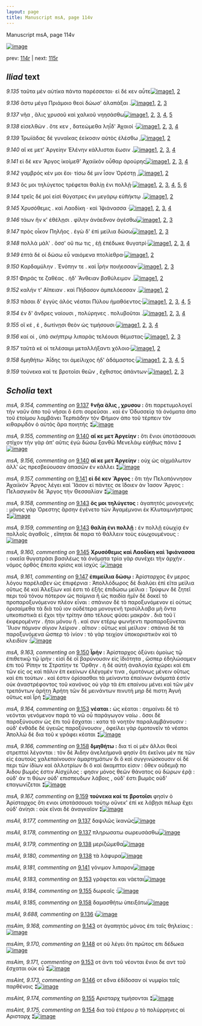 ```yaml
---
layout: page
title: Manuscript msA, page 114v
---
```


Manuscript msA, page 114v

[![image](http://www.homermultitext.org/iipsrv?OBJ=IIP,1.0&FIF=/project/homer/pyramidal/deepzoom/hmt/vaimg/2017a/VA114VN_0617.tif&WID=100&CVT=JPEG)](http://www.homermultitext.org/ict2/?urn=urn:cite2:hmt:vaimg.2017a:VA114VN_0617)

prev:  [114r](../114r/) | next:  [115r](../115r/)

## *Iliad* text

*9.135* <a id="9.135"/> ταῦτα μὲν αὐτίκα πάντα παρέσσεται· εἰ δέ κεν αὖτε[![image](http://www.homermultitext.org/iipsrv?OBJ=IIP,1.0&FIF=/project/homer/pyramidal/deepzoom/hmt/vaimg/2017a/VA114VN_0617.tif&RGN=0.4695,0.2374,0.4535,0.0285&WID=1000&CVT=JPEG)](http://www.homermultitext.org/ict2/?urn=urn:cite2:hmt:vaimg.2017a:VA114VN_0617@0.4695,0.2374,0.4535,0.0285)[1](#msA_9.667), [2](#msA_9.1)

*9.136* <a id="9.136"/> ἄστυ μέγα Πριάμοιο θεοὶ δώωσ' ἀλαπάξαι .[![image](http://www.homermultitext.org/iipsrv?OBJ=IIP,1.0&FIF=/project/homer/pyramidal/deepzoom/hmt/vaimg/2017a/VA114VN_0617.tif&RGN=0.4695,0.2622,0.4535,0.0285&WID=1000&CVT=JPEG)](http://www.homermultitext.org/ict2/?urn=urn:cite2:hmt:vaimg.2017a:VA114VN_0617@0.4695,0.2622,0.4535,0.0285)[1](#msAil_9.688), [2](#msA_9.667), [3](#msA_9.1)

*9.137* <a id="9.137"/> νῆα , ἅλις χρυσοῦ καὶ χαλκοῦ νηησάσθω[![image](http://www.homermultitext.org/iipsrv?OBJ=IIP,1.0&FIF=/project/homer/pyramidal/deepzoom/hmt/vaimg/2017a/VA114VN_0617.tif&RGN=0.4715,0.2795,0.4535,0.0285&WID=1000&CVT=JPEG)](http://www.homermultitext.org/ict2/?urn=urn:cite2:hmt:vaimg.2017a:VA114VN_0617@0.4715,0.2795,0.4535,0.0285)[1](#msA_9.667), [2](#msA_9.154), [3](#msAil_9.177), [4](#msAil_9.178), [5](#msA_9.1)

*9.138* <a id="9.138"/> εἰσελθὼν . ὅτε κεν , δατεώμεθα ληΐδ' Ἀχαιοί ·[![image](http://www.homermultitext.org/iipsrv?OBJ=IIP,1.0&FIF=/project/homer/pyramidal/deepzoom/hmt/vaimg/2017a/VA114VN_0617.tif&RGN=0.4695,0.3013,0.4535,0.0285&WID=1000&CVT=JPEG)](http://www.homermultitext.org/ict2/?urn=urn:cite2:hmt:vaimg.2017a:VA114VN_0617@0.4695,0.3013,0.4535,0.0285)[1](#msA_9.667), [2](#msAil_9.180), [3](#msA_9.1), [4](#msAil_9.179)

*9.139* <a id="9.139"/> Τρωϊάδας δὲ γυναῖκας ἐείκοσιν αὐτὸς ἑλέσθω ,[![image](http://www.homermultitext.org/iipsrv?OBJ=IIP,1.0&FIF=/project/homer/pyramidal/deepzoom/hmt/vaimg/2017a/VA114VN_0617.tif&RGN=0.4695,0.3208,0.4535,0.0285&WID=1000&CVT=JPEG)](http://www.homermultitext.org/ict2/?urn=urn:cite2:hmt:vaimg.2017a:VA114VN_0617@0.4695,0.3208,0.4535,0.0285)[1](#msA_9.667), [2](#msA_9.1)

*9.140* <a id="9.140"/> αἴ κε μετ' Ἀργείην Ἑλένην κάλλισται ἔωσιν .[![image](http://www.homermultitext.org/iipsrv?OBJ=IIP,1.0&FIF=/project/homer/pyramidal/deepzoom/hmt/vaimg/2017a/VA114VN_0617.tif&RGN=0.4705,0.3373,0.4535,0.0285&WID=1000&CVT=JPEG)](http://www.homermultitext.org/ict2/?urn=urn:cite2:hmt:vaimg.2017a:VA114VN_0617@0.4705,0.3373,0.4535,0.0285)[1](#msA_9.667), [2](#msA_9.156), [3](#msA_9.155), [4](#msA_9.1)

*9.141* <a id="9.141"/> εἰ δέ κεν Ἄργος ἱκοίμεθ' Ἀχαιϊκὸν οὖθαρ ἀρούρης[![image](http://www.homermultitext.org/iipsrv?OBJ=IIP,1.0&FIF=/project/homer/pyramidal/deepzoom/hmt/vaimg/2017a/VA114VN_0617.tif&RGN=0.4755,0.3584,0.4535,0.0285&WID=1000&CVT=JPEG)](http://www.homermultitext.org/ict2/?urn=urn:cite2:hmt:vaimg.2017a:VA114VN_0617@0.4755,0.3584,0.4535,0.0285)[1](#msA_9.667), [2](#msA_9.157), [3](#msAil_9.181), [4](#msA_9.1)

*9.142* <a id="9.142"/> γαμβρός κέν μοι ἔοι· τίσω δέ μιν ἶσον Ὀρέστῃ ,[![image](http://www.homermultitext.org/iipsrv?OBJ=IIP,1.0&FIF=/project/homer/pyramidal/deepzoom/hmt/vaimg/2017a/VA114VN_0617.tif&RGN=0.4755,0.3787,0.4535,0.0285&WID=1000&CVT=JPEG)](http://www.homermultitext.org/ict2/?urn=urn:cite2:hmt:vaimg.2017a:VA114VN_0617@0.4755,0.3787,0.4535,0.0285)[1](#msA_9.667), [2](#msA_9.1)

*9.143* <a id="9.143"/> ὅς μοι τηλύγετος τρέφεται θαλίῃ ἐνι πολλῇ·[![image](http://www.homermultitext.org/iipsrv?OBJ=IIP,1.0&FIF=/project/homer/pyramidal/deepzoom/hmt/vaimg/2017a/VA114VN_0617.tif&RGN=0.4775,0.3982,0.4535,0.0285&WID=1000&CVT=JPEG)](http://www.homermultitext.org/ict2/?urn=urn:cite2:hmt:vaimg.2017a:VA114VN_0617@0.4775,0.3982,0.4535,0.0285)[1](#msA_9.667), [2](#msA_9.158), [3](#msAil_9.182), [4](#msA_9.159), [5](#msAim_9.168), [6](#msA_9.1)

*9.144* <a id="9.144"/> τρεῖς δέ μοί εἰσὶ θύγατρες ἐνι μεγάρῳ εὐ̈πήκτῳ .[![image](http://www.homermultitext.org/iipsrv?OBJ=IIP,1.0&FIF=/project/homer/pyramidal/deepzoom/hmt/vaimg/2017a/VA114VN_0617.tif&RGN=0.4765,0.4162,0.4535,0.0285&WID=1000&CVT=JPEG)](http://www.homermultitext.org/ict2/?urn=urn:cite2:hmt:vaimg.2017a:VA114VN_0617@0.4765,0.4162,0.4535,0.0285)[1](#msA_9.667), [2](#msA_9.1)

*9.145* <a id="9.145"/> Χρυσόθεμις . καὶ Λαοδίκη · καὶ Ἰ̈φιάνασσα ·[![image](http://www.homermultitext.org/iipsrv?OBJ=IIP,1.0&FIF=/project/homer/pyramidal/deepzoom/hmt/vaimg/2017a/VA114VN_0617.tif&RGN=0.4755,0.435,0.4535,0.0285&WID=1000&CVT=JPEG)](http://www.homermultitext.org/ict2/?urn=urn:cite2:hmt:vaimg.2017a:VA114VN_0617@0.4755,0.435,0.4535,0.0285)[1](#msA_9.160), [2](#msA_9.667), [3](#msAim_9.169), [4](#msA_9.1)

*9.146* <a id="9.146"/> τάων ἥν κ' ἐθέλῃσι . φίλην ἀνάεδνον ἀγέσθω[![image](http://www.homermultitext.org/iipsrv?OBJ=IIP,1.0&FIF=/project/homer/pyramidal/deepzoom/hmt/vaimg/2017a/VA114VN_0617.tif&RGN=0.4775,0.4545,0.4535,0.0285&WID=1000&CVT=JPEG)](http://www.homermultitext.org/ict2/?urn=urn:cite2:hmt:vaimg.2017a:VA114VN_0617@0.4775,0.4545,0.4535,0.0285)[1](#msA_9.667), [2](#msAint_9.173), [3](#msA_9.1)

*9.147* <a id="9.147"/> πρὸς οἶκον Πηλῆος . ἐγὼ δ' ἐπὶ μείλια δώσω[![image](http://www.homermultitext.org/iipsrv?OBJ=IIP,1.0&FIF=/project/homer/pyramidal/deepzoom/hmt/vaimg/2017a/VA114VN_0617.tif&RGN=0.4775,0.4718,0.4535,0.0285&WID=1000&CVT=JPEG)](http://www.homermultitext.org/ict2/?urn=urn:cite2:hmt:vaimg.2017a:VA114VN_0617@0.4775,0.4718,0.4535,0.0285)[1](#msA_9.667), [2](#msA_9.161), [3](#msA_9.1)

*9.148* <a id="9.148"/> πολλὰ μάλ' . ὅσσ' οὔ πω τις , ἑῇ ἐπέδωκε θυγατρί·[![image](http://www.homermultitext.org/iipsrv?OBJ=IIP,1.0&FIF=/project/homer/pyramidal/deepzoom/hmt/vaimg/2017a/VA114VN_0617.tif&RGN=0.4785,0.4921,0.4535,0.0285&WID=1000&CVT=JPEG)](http://www.homermultitext.org/ict2/?urn=urn:cite2:hmt:vaimg.2017a:VA114VN_0617@0.4785,0.4921,0.4535,0.0285)[1](#msA_9.162), [2](#msA_9.667), [3](#msAim_9.170), [4](#msA_9.1)

*9.149* <a id="9.149"/> ἑπτὰ δέ οἱ δώσω εὖ ναιόμενα πτολίεθρα·[![image](http://www.homermultitext.org/iipsrv?OBJ=IIP,1.0&FIF=/project/homer/pyramidal/deepzoom/hmt/vaimg/2017a/VA114VN_0617.tif&RGN=0.4775,0.5094,0.4535,0.0285&WID=1000&CVT=JPEG)](http://www.homermultitext.org/ict2/?urn=urn:cite2:hmt:vaimg.2017a:VA114VN_0617@0.4775,0.5094,0.4535,0.0285)[1](#msA_9.667), [2](#msA_9.1)

*9.150* <a id="9.150"/> Καρδαμύλην . Ἐνόπην τε . καὶ Ϊρὴν ποιήεσσαν·[![image](http://www.homermultitext.org/iipsrv?OBJ=IIP,1.0&FIF=/project/homer/pyramidal/deepzoom/hmt/vaimg/2017a/VA114VN_0617.tif&RGN=0.4805,0.5267,0.4535,0.0285&WID=1000&CVT=JPEG)](http://www.homermultitext.org/ict2/?urn=urn:cite2:hmt:vaimg.2017a:VA114VN_0617@0.4805,0.5267,0.4535,0.0285)[1](#msA_9.163), [2](#msA_9.667), [3](#msA_9.1)

*9.151* <a id="9.151"/> Φηράς τε ζαθέας . ἠδ' Ἄνθειαν βαθύλειμον .[![image](http://www.homermultitext.org/iipsrv?OBJ=IIP,1.0&FIF=/project/homer/pyramidal/deepzoom/hmt/vaimg/2017a/VA114VN_0617.tif&RGN=0.4805,0.5477,0.4535,0.0285&WID=1000&CVT=JPEG)](http://www.homermultitext.org/ict2/?urn=urn:cite2:hmt:vaimg.2017a:VA114VN_0617@0.4805,0.5477,0.4535,0.0285)[1](#msA_9.667), [2](#msA_9.1)

*9.152* <a id="9.152"/> καλήν τ' Αἴπειαν . καὶ Πήδασον ἀμπελόεσσαν .[![image](http://www.homermultitext.org/iipsrv?OBJ=IIP,1.0&FIF=/project/homer/pyramidal/deepzoom/hmt/vaimg/2017a/VA114VN_0617.tif&RGN=0.4795,0.568,0.4535,0.0285&WID=1000&CVT=JPEG)](http://www.homermultitext.org/ict2/?urn=urn:cite2:hmt:vaimg.2017a:VA114VN_0617@0.4795,0.568,0.4535,0.0285)[1](#msA_9.667), [2](#msA_9.1)

*9.153* <a id="9.153"/> πᾶσαι δ' ἐγγὺς ἁλός νέαται Πύλου ἠμαθόεντος·[![image](http://www.homermultitext.org/iipsrv?OBJ=IIP,1.0&FIF=/project/homer/pyramidal/deepzoom/hmt/vaimg/2017a/VA114VN_0617.tif&RGN=0.4785,0.5875,0.4535,0.0285&WID=1000&CVT=JPEG)](http://www.homermultitext.org/ict2/?urn=urn:cite2:hmt:vaimg.2017a:VA114VN_0617@0.4785,0.5875,0.4535,0.0285)[1](#msA_9.667), [2](#msAil_9.183), [3](#msAim_9.171), [4](#msA_9.164), [5](#msA_9.1)

*9.154* <a id="9.154"/> ἐν δ' ἄνδρες ναίουσι , πολύρηνες . πολυβοῦται .[![image](http://www.homermultitext.org/iipsrv?OBJ=IIP,1.0&FIF=/project/homer/pyramidal/deepzoom/hmt/vaimg/2017a/VA114VN_0617.tif&RGN=0.4785,0.6063,0.4535,0.0285&WID=1000&CVT=JPEG)](http://www.homermultitext.org/ict2/?urn=urn:cite2:hmt:vaimg.2017a:VA114VN_0617@0.4785,0.6063,0.4535,0.0285)[1](#msA_9.667), [2](#msAint_9.175), [3](#msAext_9.176), [4](#msA_9.1)

*9.155* <a id="9.155"/> οἵ κέ , ἑ , δωτίνῃσι θεὸν ὡς τιμήσουσι·[![image](http://www.homermultitext.org/iipsrv?OBJ=IIP,1.0&FIF=/project/homer/pyramidal/deepzoom/hmt/vaimg/2017a/VA114VN_0617.tif&RGN=0.4785,0.6243,0.4535,0.0285&WID=1000&CVT=JPEG)](http://www.homermultitext.org/ict2/?urn=urn:cite2:hmt:vaimg.2017a:VA114VN_0617@0.4785,0.6243,0.4535,0.0285)[1](#msA_9.667), [2](#msAil_9.184), [3](#msAint_9.174), [4](#msA_9.1)

*9.156* <a id="9.156"/> καί οἱ , ὑπὸ σκήπτρῳ λιπαρὰς τελέουσι θέμιστας·[![image](http://www.homermultitext.org/iipsrv?OBJ=IIP,1.0&FIF=/project/homer/pyramidal/deepzoom/hmt/vaimg/2017a/VA114VN_0617.tif&RGN=0.4735,0.6454,0.4535,0.0285&WID=1000&CVT=JPEG)](http://www.homermultitext.org/ict2/?urn=urn:cite2:hmt:vaimg.2017a:VA114VN_0617@0.4735,0.6454,0.4535,0.0285)[1](#msA_9.667), [2](#msA_9.165), [3](#msA_9.1)

*9.157* <a id="9.157"/> ταῦτά κέ οἱ τελέσαιμι μεταλλήξαντι χόλοιο·[![image](http://www.homermultitext.org/iipsrv?OBJ=IIP,1.0&FIF=/project/homer/pyramidal/deepzoom/hmt/vaimg/2017a/VA114VN_0617.tif&RGN=0.4735,0.6604,0.4535,0.0285&WID=1000&CVT=JPEG)](http://www.homermultitext.org/ict2/?urn=urn:cite2:hmt:vaimg.2017a:VA114VN_0617@0.4735,0.6604,0.4535,0.0285)[1](#msA_9.667), [2](#msA_9.1)

*9.158* <a id="9.158"/> δμηθήτω· Ἀΐδης τοι ἀμείλιχος ἠδ' ἀδάμαστος·[![image](http://www.homermultitext.org/iipsrv?OBJ=IIP,1.0&FIF=/project/homer/pyramidal/deepzoom/hmt/vaimg/2017a/VA114VN_0617.tif&RGN=0.4725,0.6777,0.4535,0.0285&WID=1000&CVT=JPEG)](http://www.homermultitext.org/ict2/?urn=urn:cite2:hmt:vaimg.2017a:VA114VN_0617@0.4725,0.6777,0.4535,0.0285)[1](#msA_9.667), [2](#msAim_9.172), [3](#msAil_9.185), [4](#msA_9.166), [5](#msA_9.1)

*9.159* <a id="9.159"/> τούνεκα καί τε βροτοῖσι θεῶν , ἔχθιστος ἁπάντων·[![image](http://www.homermultitext.org/iipsrv?OBJ=IIP,1.0&FIF=/project/homer/pyramidal/deepzoom/hmt/vaimg/2017a/VA114VN_0617.tif&RGN=0.4745,0.6995,0.4535,0.0285&WID=1000&CVT=JPEG)](http://www.homermultitext.org/ict2/?urn=urn:cite2:hmt:vaimg.2017a:VA114VN_0617@0.4745,0.6995,0.4535,0.0285)[1](#msA_9.667), [2](#msA_9.167), [3](#msA_9.1)

## *Scholia* text

*msA, 9.154, commenting on* [9.137](#9.137)  <a id="msA_9.154"/> **‡νῆα ἅλις , χρυσου :** ὅτι παρετυμολογεῖ τὴν ναῦν ἀπο τοῦ νῆσαι ὅ ἐστι σορεῦσαι . καὶ ἐν Ὀδυσσείᾳ τὰ ὀνόματα ἀπο τοῦ ἑτοίμου λαμβάνει Τερπιάδην τὸν Φήμιον ἀπο τοῦ τέρπειν τὸν κιθαρῳδὸν ὁ αὐτὸς ἄρα ποιητής ⁑[![image](http://www.homermultitext.org/iipsrv?OBJ=IIP,1.0&FIF=/project/homer/pyramidal/deepzoom/hmt/vaimg/2017a/VA114VN_0617.tif&RGN=0.1886,0.134,0.7106,0.0351&WID=1000&CVT=JPEG)](http://www.homermultitext.org/ict2/?urn=urn:cite2:hmt:vaimg.2017a:VA114VN_0617@0.1886,0.134,0.7106,0.0351)

*msA, 9.155, commenting on* [9.140](#9.140)  <a id="msA_9.155"/> **αἵ κε μετ Ἀργείην :** ὅτι ἔνιοι ὑποτάσσουσι στίχον τὴν γὰρ ἀπ' αῦτις ἐγὼ δώσω ξανθῶ Μενελάῳ εὐήθως πάνυ ⁑[![image](http://www.homermultitext.org/iipsrv?OBJ=IIP,1.0&FIF=/project/homer/pyramidal/deepzoom/hmt/vaimg/2017a/VA114VN_0617.tif&RGN=0.1924,0.1473,0.7063,0.03&WID=1000&CVT=JPEG)](http://www.homermultitext.org/ict2/?urn=urn:cite2:hmt:vaimg.2017a:VA114VN_0617@0.1924,0.1473,0.7063,0.03)

*msA, 9.156, commenting on* [9.140](#9.140)  <a id="msA_9.156"/> **αἵ κε μετ Ἀργείην :** οὐχ ὡς αἰχμάλωτον ἀλλ' ὡς πρεσβεύουσαν ἁπασῶν ἐν κάλλει ⁑[![image](http://www.homermultitext.org/iipsrv?OBJ=IIP,1.0&FIF=/project/homer/pyramidal/deepzoom/hmt/vaimg/2017a/VA114VN_0617.tif&RGN=0.3774,0.1578,0.4384,0.018&WID=1000&CVT=JPEG)](http://www.homermultitext.org/ict2/?urn=urn:cite2:hmt:vaimg.2017a:VA114VN_0617@0.3774,0.1578,0.4384,0.018)

*msA, 9.157, commenting on* [9.141](#9.141)  <a id="msA_9.157"/> **εἰ δέ κεν Ἄργος :** ὅτι τὴν Πελοπόννησον Ἀχαιϊκὸν Ἄργος λέγει καὶ Ἴ̈ασον εἰ πάντες σε ἴδοιεν ἀν Ίασον Ἄργος : Πελασγικὸν δὲ Ἄργος τὴν Θεσσαλίαν ⁑[![image](http://www.homermultitext.org/iipsrv?OBJ=IIP,1.0&FIF=/project/homer/pyramidal/deepzoom/hmt/vaimg/2017a/VA114VN_0617.tif&RGN=0.2004,0.1654,0.7091,0.0247&WID=1000&CVT=JPEG)](http://www.homermultitext.org/ict2/?urn=urn:cite2:hmt:vaimg.2017a:VA114VN_0617@0.2004,0.1654,0.7091,0.0247)

*msA, 9.158, commenting on* [9.143](#9.143)  <a id="msA_9.158"/> **ὅς μοι τηλύγετος :** ἀγαπητός μονογενής : μόνος γὰρ Ὀρεστης ἄρσην ἐγένετο τῶν Ἀγαμέμνονι ἐκ Κλυταιμνήστρας ⁑[![image](http://www.homermultitext.org/iipsrv?OBJ=IIP,1.0&FIF=/project/homer/pyramidal/deepzoom/hmt/vaimg/2017a/VA114VN_0617.tif&RGN=0.1974,0.1793,0.7076,0.0265&WID=1000&CVT=JPEG)](http://www.homermultitext.org/ict2/?urn=urn:cite2:hmt:vaimg.2017a:VA114VN_0617@0.1974,0.1793,0.7076,0.0265)

*msA, 9.159, commenting on* [9.143](#9.143)  <a id="msA_9.159"/> **θαλίη ἐνι πολλῇ :** ἐν πολλῇ εὐωχίᾳ ἐν πολλοῖς ἀγαθοῖς , εἴπηται δὲ παρα τὸ θάλλειν τοὺς εὐωχουμένους :[![image](http://www.homermultitext.org/iipsrv?OBJ=IIP,1.0&FIF=/project/homer/pyramidal/deepzoom/hmt/vaimg/2017a/VA114VN_0617.tif&RGN=0.2031,0.1858,0.7041,0.0313&WID=1000&CVT=JPEG)](http://www.homermultitext.org/ict2/?urn=urn:cite2:hmt:vaimg.2017a:VA114VN_0617@0.2031,0.1858,0.7041,0.0313)

*msA, 9.160, commenting on* [9.145](#9.145)  <a id="msA_9.160"/> **Χρυσόθεμις καὶ Λαοδίκη καὶ Ἰφιάνασσα :** οικεῖα θυγατράσι βασιλέως τὰ ὀνόματα τρία γὰρ συνέχει τὴν ἀρχήν . νόμος ὀρθός ἔπειτα κρίσις καὶ ἰσχύς :[![image](http://www.homermultitext.org/iipsrv?OBJ=IIP,1.0&FIF=/project/homer/pyramidal/deepzoom/hmt/vaimg/2017a/VA114VN_0617.tif&RGN=0.2003,0.1966,0.7041,0.0373&WID=1000&CVT=JPEG)](http://www.homermultitext.org/ict2/?urn=urn:cite2:hmt:vaimg.2017a:VA114VN_0617@0.2003,0.1966,0.7041,0.0373)

*msA, 9.161, commenting on* [9.147](#9.147)  <a id="msA_9.161"/> **ἐπιμείλια δώσῳ :** Ἀρίσταρχος ἓν μερος λόγου παρέλαβεν ὡς ἐπιφέρνια : Ἀπολλόδωρος δὲ διαλύει ἐπί εῖτα μείλια οὕτως δὲ καὶ Ἀλεξίων καὶ ἐστι τὸ ἑξῆς ἐπιδώσω μείλια : Τρύφων δὲ ζητεῖ περι τοῦ τόνου πότερον ὡς ποίμνια ἢ ὡς παιδία ἡμῖν δὲ δοκεῖ τὸ προπαροξυνόμενον πλέον εἶναι : σπάνιον δὲ τὸ παροξυνόμενον εἰ ούτως ὁρισαίμεθα τὰ διὰ τοῦ ιον οὐδέτερα μονογενῆ τρισύλλαβα μὴ ὄντα υπκοπιστικὰ εἰ ἔχοι τὴν τρίτην ἀπο τέλους φύσει μακρὰν . διὰ τοῦ ϊ ἐκφερομένην . ἤτοι μόνου ἢ . καὶ συν ετέρῳ φωνήεντι προπαροξύνεται Ἴλιον πόμνον σίγιον λείριον . αἴτιον : οὕτως καὶ μείλιον : σπάνια δὲ τὰ παροξυνόμενα ὥσπερ τὸ ἰνίον : τὸ γὰρ τειχίον ὑποκοριστικὸν καὶ τὸ κλειδίον :[![image](http://www.homermultitext.org/iipsrv?OBJ=IIP,1.0&FIF=/project/homer/pyramidal/deepzoom/hmt/vaimg/2017a/VA114VN_0617.tif&RGN=0.1852,0.2126,0.7177,0.1713&WID=1000&CVT=JPEG)](http://www.homermultitext.org/ict2/?urn=urn:cite2:hmt:vaimg.2017a:VA114VN_0617@0.1852,0.2126,0.7177,0.1713)

*msA, 9.163, commenting on* [9.150](#9.150)  <a id="msA_9.163"/> **Ϊρήν :** Ἀρίσταρχος ὀξύνει ὁμοίως τῷ ἐπιθετικῷ τῷ ἱρήν : εἰσὶ δὲ οἳ βαρύνουσιν εἰς ϊδιότητα , ὥσπερ ἐδηλώσαμεν ἐπι τοῦ Ῥίπην τε Στρατίην τε Ὄρθην . ἡ δὲ αὐτὴ ἀναλογία ἐχώρει καὶ ἐπι τῶν εἰς ος καὶ πάλιν ἐπ εκείνων ἐλέγομέν τινα , ὁμοτόνως μένειν οὕτως καὶ ἐπι τούτων . καὶ ἐστιν ὁρίσασθαι τὰ μείναντα ἐπαίνων ὀνόματά ἐστὶν οὐκ ἀναστρέφοντος τοῦ κανόνος οὐ γὰρ τὰ ἐπι επαίνου μένει καὶ τῶν μὲν τρεπόντων ἀρήτη Ἀρήτη τῶν δὲ μεινάντων πινυτή μηρ δὲ πιστη Ἀγυή οὕτως καὶ Ϊρή ⁑[![image](http://www.homermultitext.org/iipsrv?OBJ=IIP,1.0&FIF=/project/homer/pyramidal/deepzoom/hmt/vaimg/2017a/VA114VN_0617.tif&RGN=0.2088,0.427,0.218,0.1318&WID=1000&CVT=JPEG)](http://www.homermultitext.org/ict2/?urn=urn:cite2:hmt:vaimg.2017a:VA114VN_0617@0.2088,0.427,0.218,0.1318)

*msA, 9.164, commenting on* [9.153](#9.153)  <a id="msA_9.164"/> **νέαται :** ὡς κέαται : σημαίνει δὲ τὸ νεόνται γενόμενον παρὰ τὸ νῶ οὗ παράγωγον ναίω . ὅσοι δὲ παροξύνουσιν ὡς ἐπι τοῦ ἔσχαται : κατα τὸ νοητὸν παραλαμβάνουσιν : οὐδ' ἐνθάδε δὲ ὑγειῶς παροξύνουσιν , ὀφείλει γὰρ ὁμοτονεῖν τὸ νέατοι Ἀπολλώ δὲ δια τοῦ κ γράφει κέαται ⁑[![image](http://www.homermultitext.org/iipsrv?OBJ=IIP,1.0&FIF=/project/homer/pyramidal/deepzoom/hmt/vaimg/2017a/VA114VN_0617.tif&RGN=0.2081,0.5448,0.2233,0.072&WID=1000&CVT=JPEG)](http://www.homermultitext.org/ict2/?urn=urn:cite2:hmt:vaimg.2017a:VA114VN_0617@0.2081,0.5448,0.2233,0.072)

*msA, 9.166, commenting on* [9.158](#9.158)  <a id="msA_9.166"/> **δμηθήτω :** δια τί οἱ μὲν ἄλλοι θεοὶ στρεπτοὶ λέγονται : τὸν δὲ Άιδην ἀνελεήμονά φησίν ὅτι ἐκεῖνοι μὲν πε τῶν εἰς ἑαυτοὺς χαλεπαίνουσιν ἁμαρτημάτων δι ὅ καὶ συγγινώσκουσιν οἱ δὲ περι τῶν ἰδίων καὶ ἀλλοτρίων δι ὅ καὶ ἄκαμπτοι εἰσιν : ὅθεν οὐδεμιᾷ πο Άιδου βωμός ἐστιν Αἰσχύλος : φησιν μόνος θεῶν θάνατος οὐ δώρων ἐρᾷ : οὐδ' άν τι θύων οὐδ' επισπευδων λάβοις , οὐδ' ἐστι βωμὸς οὐδ' επαγωνίζεται ⁑[![image](http://www.homermultitext.org/iipsrv?OBJ=IIP,1.0&FIF=/project/homer/pyramidal/deepzoom/hmt/vaimg/2017a/VA114VN_0617.tif&RGN=0.2187,0.6835,0.6835,0.0971&WID=1000&CVT=JPEG)](http://www.homermultitext.org/ict2/?urn=urn:cite2:hmt:vaimg.2017a:VA114VN_0617@0.2187,0.6835,0.6835,0.0971)

*msA, 9.167, commenting on* [9.159](#9.159)  <a id="msA_9.167"/> **τούνεκα καί τε βροτοῖσι** φησὶν ὁ Ἀρίσταρχος ὅτι ενιοι ὑποτάσσουσι τούτῳ οὔνεκ' ἐπί κε λάβῃσι πέλωρ ἔχει οὐδ' ἀνίησι : οὐκ εῖναι δὲ ἀναγκαῖον ⁑[![image](http://www.homermultitext.org/iipsrv?OBJ=IIP,1.0&FIF=/project/homer/pyramidal/deepzoom/hmt/vaimg/2017a/VA114VN_0617.tif&RGN=0.222,0.7565,0.6892,0.0376&WID=1000&CVT=JPEG)](http://www.homermultitext.org/ict2/?urn=urn:cite2:hmt:vaimg.2017a:VA114VN_0617@0.222,0.7565,0.6892,0.0376)

*msAil, 9.177, commenting on* [9.137](#9.137)  <a id="msAil_9.177"/> δαψιλῶς ϊκανῶς[![image](http://www.homermultitext.org/iipsrv?OBJ=IIP,1.0&FIF=/project/homer/pyramidal/deepzoom/hmt/vaimg/2017a/VA114VN_0617.tif&RGN=0.5475,0.2795,0.0831,0.012&WID=1000&CVT=JPEG)](http://www.homermultitext.org/ict2/?urn=urn:cite2:hmt:vaimg.2017a:VA114VN_0617@0.5475,0.2795,0.0831,0.012)

*msAil, 9.178, commenting on* [9.137](#9.137)  <a id="msAil_9.178"/> πληρωσατω σωρευσάσθω[![image](http://www.homermultitext.org/iipsrv?OBJ=IIP,1.0&FIF=/project/homer/pyramidal/deepzoom/hmt/vaimg/2017a/VA114VN_0617.tif&RGN=0.7508,0.2772,0.1031,0.012&WID=1000&CVT=JPEG)](http://www.homermultitext.org/ict2/?urn=urn:cite2:hmt:vaimg.2017a:VA114VN_0617@0.7508,0.2772,0.1031,0.012)

*msAil, 9.179, commenting on* [9.138](#9.138)  <a id="msAil_9.179"/> μεριζώμεθα[![image](http://www.homermultitext.org/iipsrv?OBJ=IIP,1.0&FIF=/project/homer/pyramidal/deepzoom/hmt/vaimg/2017a/VA114VN_0617.tif&RGN=0.6947,0.2983,0.0651,0.012&WID=1000&CVT=JPEG)](http://www.homermultitext.org/ict2/?urn=urn:cite2:hmt:vaimg.2017a:VA114VN_0617@0.6947,0.2983,0.0651,0.012)

*msAil, 9.180, commenting on* [9.138](#9.138)  <a id="msAil_9.180"/> τὰ λάφυρα[![image](http://www.homermultitext.org/iipsrv?OBJ=IIP,1.0&FIF=/project/homer/pyramidal/deepzoom/hmt/vaimg/2017a/VA114VN_0617.tif&RGN=0.7928,0.296,0.0651,0.012&WID=1000&CVT=JPEG)](http://www.homermultitext.org/ict2/?urn=urn:cite2:hmt:vaimg.2017a:VA114VN_0617@0.7928,0.296,0.0651,0.012)

*msAil, 9.181, commenting on* [9.141](#9.141)  <a id="msAil_9.181"/> γόνιμον λιπαρον[![image](http://www.homermultitext.org/iipsrv?OBJ=IIP,1.0&FIF=/project/homer/pyramidal/deepzoom/hmt/vaimg/2017a/VA114VN_0617.tif&RGN=0.8208,0.3524,0.0651,0.0098&WID=1000&CVT=JPEG)](http://www.homermultitext.org/ict2/?urn=urn:cite2:hmt:vaimg.2017a:VA114VN_0617@0.8208,0.3524,0.0651,0.0098)

*msAil, 9.183, commenting on* [9.153](#9.153)  <a id="msAil_9.183"/> γράφεται και νάεται[![image](http://www.homermultitext.org/iipsrv?OBJ=IIP,1.0&FIF=/project/homer/pyramidal/deepzoom/hmt/vaimg/2017a/VA114VN_0617.tif&RGN=0.6877,0.5823,0.0681,0.012&WID=1000&CVT=JPEG)](http://www.homermultitext.org/ict2/?urn=urn:cite2:hmt:vaimg.2017a:VA114VN_0617@0.6877,0.5823,0.0681,0.012)

*msAil, 9.184, commenting on* [9.155](#9.155)  <a id="msAil_9.184"/> δωρεαῖς :[![image](http://www.homermultitext.org/iipsrv?OBJ=IIP,1.0&FIF=/project/homer/pyramidal/deepzoom/hmt/vaimg/2017a/VA114VN_0617.tif&RGN=0.6156,0.6221,0.049,0.012&WID=1000&CVT=JPEG)](http://www.homermultitext.org/ict2/?urn=urn:cite2:hmt:vaimg.2017a:VA114VN_0617@0.6156,0.6221,0.049,0.012)

*msAil, 9.185, commenting on* [9.158](#9.158)  <a id="msAil_9.185"/> δαμασθήτω ὑπειξάτω[![image](http://www.homermultitext.org/iipsrv?OBJ=IIP,1.0&FIF=/project/homer/pyramidal/deepzoom/hmt/vaimg/2017a/VA114VN_0617.tif&RGN=0.5295,0.6799,0.1081,0.012&WID=1000&CVT=JPEG)](http://www.homermultitext.org/ict2/?urn=urn:cite2:hmt:vaimg.2017a:VA114VN_0617@0.5295,0.6799,0.1081,0.012)

*msAil, 9.688, commenting on* [9.136](#9.136)  <a id="msAil_9.688"/> ι[![image](http://www.homermultitext.org/iipsrv?OBJ=IIP,1.0&FIF=/project/homer/pyramidal/deepzoom/hmt/vaimg/2017a/VA114VN_0617.tif&RGN=0.7397,0.2615,0.019,0.0113&WID=1000&CVT=JPEG)](http://www.homermultitext.org/ict2/?urn=urn:cite2:hmt:vaimg.2017a:VA114VN_0617@0.7397,0.2615,0.019,0.0113)

*msAim, 9.168, commenting on* [9.143](#9.143)  <a id="msAim_9.168"/> οτ ἀγαπητὸς μόνος ἐπι ταῖς θηλείαις :[![image](http://www.homermultitext.org/iipsrv?OBJ=IIP,1.0&FIF=/project/homer/pyramidal/deepzoom/hmt/vaimg/2017a/VA114VN_0617.tif&RGN=0.4234,0.4042,0.0581,0.0316&WID=1000&CVT=JPEG)](http://www.homermultitext.org/ict2/?urn=urn:cite2:hmt:vaimg.2017a:VA114VN_0617@0.4234,0.4042,0.0581,0.0316)

*msAim, 9.170, commenting on* [9.148](#9.148)  <a id="msAim_9.170"/> οτ οὐ λέγει ὅτι πρῶτος επι δέδωκα[![image](http://www.homermultitext.org/iipsrv?OBJ=IIP,1.0&FIF=/project/homer/pyramidal/deepzoom/hmt/vaimg/2017a/VA114VN_0617.tif&RGN=0.4234,0.4899,0.0691,0.0413&WID=1000&CVT=JPEG)](http://www.homermultitext.org/ict2/?urn=urn:cite2:hmt:vaimg.2017a:VA114VN_0617@0.4234,0.4899,0.0691,0.0413)

*msAim, 9.171, commenting on* [9.153](#9.153)  <a id="msAim_9.171"/> οτ ἀντι τοῦ νέονται ἕνιοι δε αντ τοῦ ἔσχαται οὐκ εὖ ⁑[![image](http://www.homermultitext.org/iipsrv?OBJ=IIP,1.0&FIF=/project/homer/pyramidal/deepzoom/hmt/vaimg/2017a/VA114VN_0617.tif&RGN=0.4264,0.5898,0.0691,0.0511&WID=1000&CVT=JPEG)](http://www.homermultitext.org/ict2/?urn=urn:cite2:hmt:vaimg.2017a:VA114VN_0617@0.4264,0.5898,0.0691,0.0511)

*msAint, 9.173, commenting on* [9.146](#9.146)  <a id="msAint_9.173"/> οτ εδνα ἐδίδοσαν οἱ νυμφίοι ταῖς παρθένοις ⁑[![image](http://www.homermultitext.org/iipsrv?OBJ=IIP,1.0&FIF=/project/homer/pyramidal/deepzoom/hmt/vaimg/2017a/VA114VN_0617.tif&RGN=0.8549,0.4523,0.0511,0.0398&WID=1000&CVT=JPEG)](http://www.homermultitext.org/ict2/?urn=urn:cite2:hmt:vaimg.2017a:VA114VN_0617@0.8549,0.4523,0.0511,0.0398)

*msAint, 9.174, commenting on* [9.155](#9.155)  <a id="msAint_9.174"/> Αρισταρχ τιμήσονται ⁑[![image](http://www.homermultitext.org/iipsrv?OBJ=IIP,1.0&FIF=/project/homer/pyramidal/deepzoom/hmt/vaimg/2017a/VA114VN_0617.tif&RGN=0.8448,0.6191,0.041,0.0293&WID=1000&CVT=JPEG)](http://www.homermultitext.org/ict2/?urn=urn:cite2:hmt:vaimg.2017a:VA114VN_0617@0.8448,0.6191,0.041,0.0293)

*msAint, 9.175, commenting on* [9.154](#9.154)  <a id="msAint_9.175"/> δια τοῦ ἑτέρου ρ τὸ πολύρρηνες αἱ Αρισταρχ ⁑[![image](http://www.homermultitext.org/iipsrv?OBJ=IIP,1.0&FIF=/project/homer/pyramidal/deepzoom/hmt/vaimg/2017a/VA114VN_0617.tif&RGN=0.8769,0.6026,0.044,0.0361&WID=1000&CVT=JPEG)](http://www.homermultitext.org/ict2/?urn=urn:cite2:hmt:vaimg.2017a:VA114VN_0617@0.8769,0.6026,0.044,0.0361)